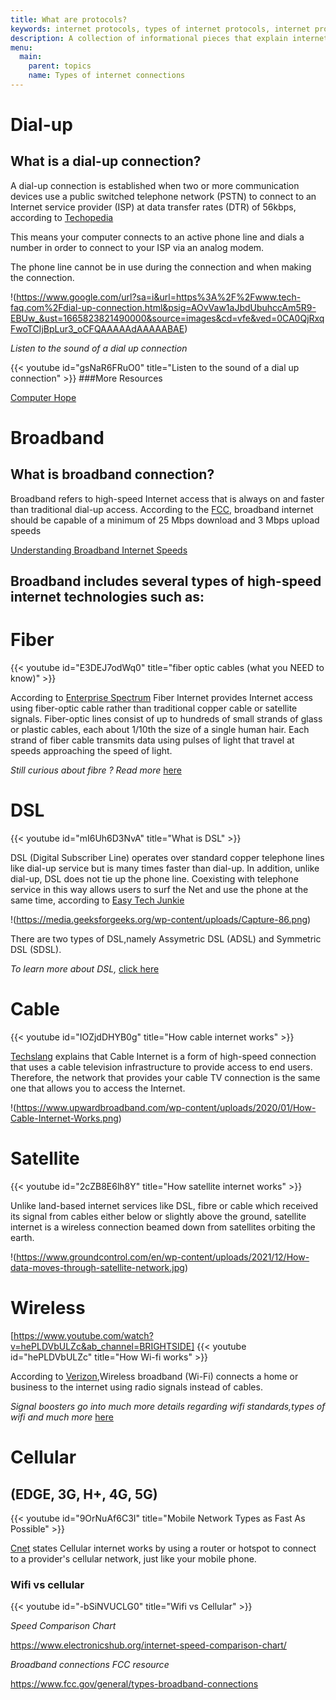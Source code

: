 ```yaml
---
title: What are protocols?
keywords: internet protocols, types of internet protocols, internet protocols explained
description: A collection of informational pieces that explain internet protocols.
menu:
  main:
    parent: topics
    name: Types of internet connections
---
```


# Dial-up

## What is a dial-up connection?

A dial-up connection is established when two or more communication devices use a public switched telephone network (PSTN) to connect to an Internet service provider (ISP) at data transfer rates (DTR) of 56kbps, according to [Techopedia](https://www.techopedia.com/definition/25953/dial-up-connection)

This means your computer connects to an active phone line and dials a number in order to connect to your ISP via an analog modem.

The phone line cannot be in use during the connection and when making the connection.

!(https://www.google.com/url?sa=i&url=https%3A%2F%2Fwww.tech-faq.com%2Fdial-up-connection.html&psig=AOvVaw1aJbdUbuhccAm5R9-EBUw_&ust=1665823821490000&source=images&cd=vfe&ved=0CA0QjRxqFwoTCIjBpLur3_oCFQAAAAAdAAAAABAE)

_Listen to the sound of a dial up connection_

{{< youtube id="gsNaR6FRuO0" title="Listen to the sound of a dial up connection" >}}
###More Resources

[Computer Hope](https://www.computerhope.com/jargon/d/dialup.htm)

# Broadband

## What is broadband connection?

Broadband refers to high-speed Internet access that is always on and faster than traditional dial-up access. According to the [FCC](https://www.fcc.gov/general/types-broadband-connections), broadband internet should be capable of a minimum of 25 Mbps download and 3 Mbps upload speeds

[Understanding Broadband Internet Speeds](https://www.lifewire.com/broadband-internet-speeds-explained-437202)

## Broadband includes several types of high-speed internet technologies such as:

# Fiber

{{< youtube id="E3DEJ7odWq0" title="fiber optic cables (what you NEED to know)" >}}

According to [Enterprise Spectrum](https://enterprise.spectrum.com/support/faq/internet/how-does-fiber-internet-work.html) Fiber Internet provides Internet access using fiber-optic cable rather than traditional copper cable or satellite signals. Fiber-optic lines consist of up to hundreds of small strands of glass or plastic cables, each about 1/10th the size of a single human hair. Each strand of fiber cable transmits data using pulses of light that travel at speeds approaching the speed of light.

_Still curious about fibre ? Read more_ [here](https://www.explainthatstuff.com/fiberoptics.html)

# DSL

{{< youtube id="mI6Uh6D3NvA" title="What is DSL" >}}

DSL (Digital Subscriber Line) operates over standard copper telephone lines like dial-up service but is many times faster than dial-up. In addition, unlike dial-up, DSL does not tie up the phone line. Coexisting with telephone service in this way allows users to surf the Net and use the phone at the same time, according to [Easy Tech Junkie](https://www.easytechjunkie.com/what-is-dsl.htm)

!(https://media.geeksforgeeks.org/wp-content/uploads/Capture-86.png)

There are two types of DSL,namely Assymetric DSL (ADSL) and Symmetric DSL (SDSL).

_To learn more about DSL,_ [click here](https://www.lifewire.com/different-types-of-dsl-technology-817522)

# Cable

{{< youtube id="IOZjdDHYB0g" title="How cable internet works" >}}

[Techslang](https://www.techslang.com/what-is-cable-internet-and-how-does-it-work/) explains that Cable Internet is a form of high-speed connection that uses a cable television infrastructure to provide access to end users. Therefore, the network that provides your cable TV connection is the same one that allows you to access the Internet.

!(https://www.upwardbroadband.com/wp-content/uploads/2020/01/How-Cable-Internet-Works.png)

# Satellite

{{< youtube id="2cZB8E6lh8Y" title="How satellite internet works" >}}

Unlike land-based internet services like DSL, fibre or cable which received its signal from cables either below or slightly above the ground, satellite internet is a wireless connection beamed down from satellites orbiting the earth.

!(https://www.groundcontrol.com/en/wp-content/uploads/2021/12/How-data-moves-through-satellite-network.jpg)

# Wireless

[https://www.youtube.com/watch?v=hePLDVbULZc&ab_channel=BRIGHTSIDE]
{{< youtube id="hePLDVbULZc" title="How Wi-fi works" >}}

According to [Verizon](https://www.verizon.com/articles/internet-essentials/broadband-definition/),Wireless broadband (Wi-Fi) connects a home or business to the internet using radio signals instead of cables.

_Signal boosters go into much more details regarding wifi standards,types of wifi and much more_ [here](https://www.signalboosters.com/blog/what-is-wifi-and-how-does-it-work/)

# Cellular

## (EDGE, 3G, H+, 4G, 5G)

{{< youtube id="9OrNuAf6C3I" title="Mobile Network Types as Fast As Possible" >}}

[Cnet](https://www.cnet.com/home/internet/cellular-home-internet-overview/#:~:text=Cellular%20internet%20works%20by%20using,you%20have%20and%20other%20factors.) states Cellular internet works by using a router or hotspot to connect to a provider's cellular network, just like your mobile phone.

### Wifi vs cellular

{{< youtube id="-bSiNVUCLG0" title="Wifi vs Cellular" >}}

_Speed Comparison Chart_

https://www.electronicshub.org/internet-speed-comparison-chart/

_Broadband connections FCC resource_

https://www.fcc.gov/general/types-broadband-connections
